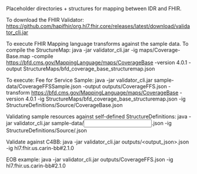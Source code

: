 Placeholder directories + structures for mapping between IDR and FHIR.

To download the FHIR Validator:
https://github.com/hapifhir/org.hl7.fhir.core/releases/latest/download/validator_cli.jar

To execute FHIR Mapping language transforms against the sample data.
To compile the StructureMap:
java -jar validator_cli.jar -ig maps/Coverage-Base.map -compile https://bfd.cms.gov/MappingLanguage/maps/CoverageBase -version 4.0.1 -output StructureMaps/bfd_coverage_base_structuremap.json 

To execute:
Fee for Service Sample:
java -jar validator_cli.jar sample-data/CoverageFFSSample.json -output outputs/CoverageFFS.json -transform https://bfd.cms.gov/MappingLanguage/maps/CoverageBase -version 4.0.1 -ig StructureMaps/bfd_coverage_base_structuremap.json -ig StructureDefinitions/Source/CoverageBase.json

Validating sample resources against self-defined StructureDefinitions:
java -jar validator_cli.jar sample-data/<input>.json -ig StructureDefinitions/Source/<applicable structure definition>.json

Validate against C4BB:
java -jar validator_cli.jar outputs/<output_json>.json -ig hl7.fhir.us.carin-bb#2.1.0

EOB example:
java -jar validator_cli.jar outputs/CoverageFFS.json -ig hl7.fhir.us.carin-bb#2.1.0
